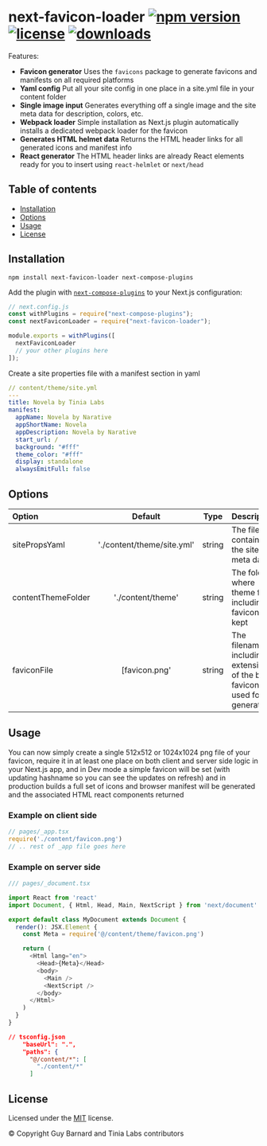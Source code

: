 # next-favicon-loader [![npm version](https://badgen.net/npm/v/next-favicon-loader)](https://www.npmjs.com/package/next-favicon-loader) [![license](https://badgen.net/github/license/tinialabs/next-favicon-loader)](https://github.com/tinialabs/next-favicon-loader/blob/master/LICENSE) [![downloads](https://badgen.net/npm/dt/next-favicon-loader)](https://www.npmjs.com/package/next-favicon-loader)

Features:
- **Favicon generator** Uses the `favicons` package to generate favicons and manifests on all required platforms
- **Yaml config** Put all your site config in one place in a site.yml file in your content folder
- **Single image input** Generates everything off a single image and the site meta data for description, colors, etc.
- **Webpack loader** Simple installation as Next.js plugin automatically installs a dedicated webpack loader for the favicon
- **Generates HTML helmet data** Returns the HTML header links for all generated icons and manifest info 
- **React generator** The HTML header links are already React elements ready for you to insert using `react-helmlet` or `next/head`

## Table of contents

- [Installation](#installation)
- [Options](#options)
- [Usage](#usage)
- [License](#license)

## Installation

```
npm install next-favicon-loader next-compose-plugins
```

Add the plugin with [`next-compose-plugins`](https://github.com/cyrilwanner/next-compose-plugins) to your Next.js configuration:

```javascript
// next.config.js
const withPlugins = require("next-compose-plugins");
const nextFaviconLoader = require("next-favicon-loader");

module.exports = withPlugins([
  nextFaviconLoader
  // your other plugins here
]);
```

Create a site properties file with a manifest section in yaml

``` yaml
// content/theme/site.yml
---
title: Novela by Tinia Labs
manifest:
  appName: Novela by Narative
  appShortName: Novela
  appDescription: Novela by Narative
  start_url: /
  background: "#fff"
  theme_color: "#fff"   
  display: standalone
  alwaysEmitFull: false
```

## Options
| Option | Default | Type | Description |
| :--- | :------: | :--: | :---------- |
| sitePropsYaml | './content/theme/site.yml'| string | The file containing the site meta data |
| contentThemeFolder |'./content/theme' | string |The folder where theme files including favicon are kept |
| faviconFile | [favicon.png'| string|  The filename including extension of the base favicon used for generating |

## Usage

You can now simply create a single 512x512 or 1024x1024 png file of your favicon, require it in at least one place on both client and server side logic in your Next.js app, and in Dev mode a simple favicon will be set (with updating hashname so you 
can see the updates on refresh) and in production builds a full set of icons and browser manifest will be generated and the associated HTML react components returned 

### Example on client side 
``` js
// pages/_app.tsx
require('./content/favicon.png')
// .. rest of _app file goes here
```

### Example on server side 
``` js
/// pages/_document.tsx

import React from 'react'
import Document, { Html, Head, Main, NextScript } from 'next/document'

export default class MyDocument extends Document {
  render(): JSX.Element {
    const Meta = require('@/content/theme/favicon.png')

    return (
      <Html lang="en">
        <Head>{Meta}</Head>
        <body>
          <Main />
          <NextScript />
        </body>
      </Html>
    )
  }
}
```

``` json
// tsconfig.json
    "baseUrl": ".",
    "paths": {
      "@/content/*": [
        "./content/*"
      ]
```

## License

Licensed under the [MIT](https://github.com/tinialabs/next-favicon-loader/blob/master/LICENSE) license.

© Copyright Guy Barnard and Tinia Labs contributors